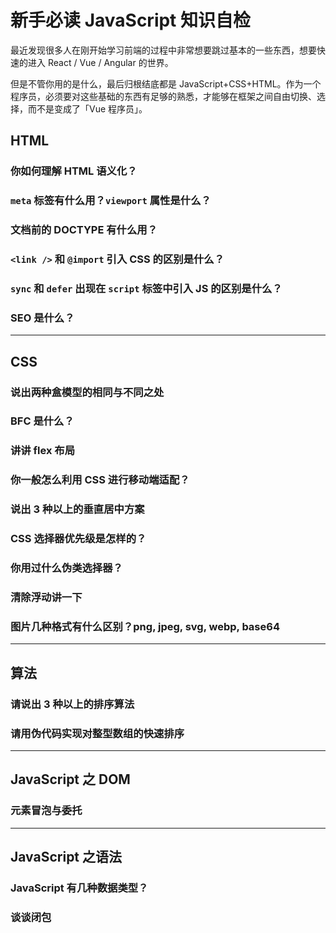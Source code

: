# 新手必读 JavaScript 知识自检

最近发现很多人在刚开始学习前端的过程中非常想要跳过基本的一些东西，想要快速的进入 React / Vue / Angular 的世界。

但是不管你用的是什么，最后归根结底都是 JavaScript+CSS+HTML。作为一个程序员，必须要对这些基础的东西有足够的熟悉，才能够在框架之间自由切换、选择，而不是变成了「Vue 程序员」。

## HTML

### 你如何理解 HTML 语义化？

### `meta` 标签有什么用？`viewport` 属性是什么？

### 文档前的 DOCTYPE 有什么用？

### `<link />` 和 `@import` 引入 CSS 的区别是什么？

### `sync` 和 `defer` 出现在 `script` 标签中引入 JS 的区别是什么？

### SEO 是什么？

---

## CSS

### 说出两种盒模型的相同与不同之处

### BFC 是什么？

### 讲讲 flex 布局

### 你一般怎么利用 CSS 进行移动端适配？

### 说出 3 种以上的垂直居中方案

### CSS 选择器优先级是怎样的？

### 你用过什么伪类选择器？

### 清除浮动讲一下

### 图片几种格式有什么区别？png, jpeg, svg, webp, base64

---

## 算法

### 请说出 3 种以上的排序算法

### 请用伪代码实现对整型数组的快速排序

---

## JavaScript 之 DOM

### 元素冒泡与委托

---

## JavaScript 之语法

### JavaScript 有几种数据类型？

### 谈谈闭包
